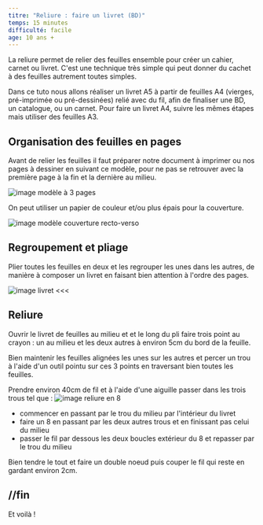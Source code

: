 ```yaml
---
titre: "Reliure : faire un livret (BD)"
temps: 15 minutes
difficulté: facile
age: 10 ans +
---
```


La reliure permet de relier des feuilles ensemble pour créer un cahier, carnet ou livret. C'est une technique très simple qui peut donner du cachet à des feuilles autrement toutes simples.

Dans ce tuto nous allons réaliser un livret A5 à partir de feuilles A4 (vierges, pré-imprimée ou pré-dessinées) relié avec du fil, afin de finaliser une BD, un catalogue, ou un carnet.
Pour faire un livret A4, suivre les mêmes étapes mais utiliser des feuilles A3.


## Organisation des feuilles en pages

Avant de relier les feuilles il faut préparer notre document à imprimer ou nos pages à dessiner en suivant ce modèle, pour ne pas se retrouver avec la première page à la fin et la dernière au milieu.

![image modèle à 3 pages]()

On peut utiliser un papier de couleur et/ou plus épais pour la couverture.

![image modèle couverture recto-verso]()

## Regroupement et pliage

Plier toutes les feuilles en deux et les regrouper les unes dans les autres, de manière à composer un livret en faisant bien attention à l'ordre des pages.

![image livret <<<]()


## Reliure

Ouvrir le livret de feuilles au milieu et et le long du pli faire trois point au crayon : un au milieu et les deux autres à environ 5cm du bord de la feuille.

Bien maintenir les feuilles alignées les unes sur les autres et percer un trou à l'aide d'un outil pointu sur ces 3 points en traversant bien toutes les feuilles.

Prendre environ 40cm de fil et à l'aide d'une aiguille passer dans les trois trous tel que :
![image reliure en 8]()
- commencer en passant par le trou du milieu par l'intérieur du livret
- faire un 8 en passant par les deux autres trous et en finissant pas celui du milieu
- passer le fil par dessous les deux boucles extérieur du 8 et repasser par le trou du milieu

Bien tendre le tout et faire un double noeud puis couper le fil qui reste en gardant environ 2cm.

## //fin

Et voilà !
